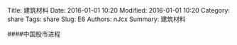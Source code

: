 Title: 建筑材料
Date: 2016-01-01 10:20
Modified: 2016-01-01 10:20
Category: share
Tags: share
Slug: E6
Authors: nJcx
Summary: 建筑材料


####中国股市进程


